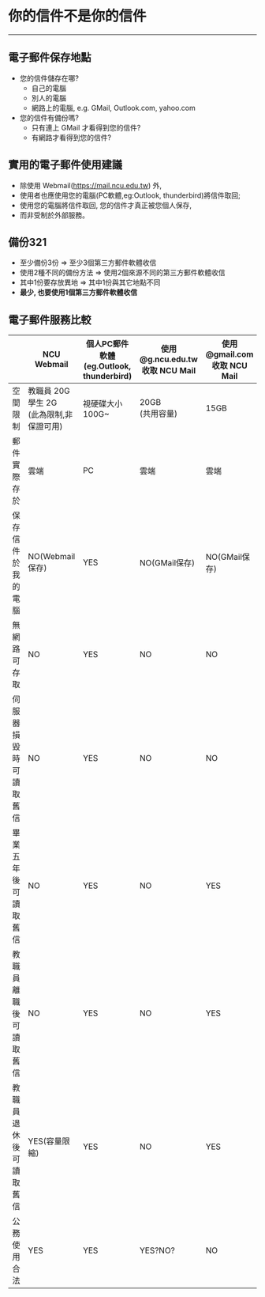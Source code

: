 # 你的信件不是你的信件
---

## 電子郵件保存地點
- 您的信件儲存在哪?
    - 自己的電腦
    - 別人的電腦
    - 網路上的電腦, e.g. GMail, Outlook.com, yahoo.com
- 您的信件有備份嗎?
    - 只有連上 GMail 才看得到您的信件?
    - 有網路才看得到您的信件?

## 實用的電子郵件使用建議
- 除使用 Webmail(https://mail.ncu.edu.tw) 外,
- 使用者也應使用您的電腦(PC軟體,eg:Outlook, thunderbird)將信件取回;
- 使用您的電腦將信件取回, 您的信件才真正被您個人保存,
- 而非受制於外部服務。

## 備份321
- 至少備份3份 => 至少3個第三方郵件軟體收信
- 使用2種不同的備份方法 => 使用2個來源不同的第三方郵件軟體收信
- 其中1份要存放異地 => 其中1份與其它地點不同
- **最少, 也要使用1個第三方郵件軟體收信**

## 電子郵件服務比較
|        | NCU Webmail | 個人PC郵件軟體<br>(eg.Outlook, thunderbird) | 使用 @g.ncu.edu.tw 收取 NCU Mail | 使用 @gmail.com 收取 NCU Mail |
|  ----  | ----  | ---- |  ----  | ----  | 
|空間限制 | 教職員 20G<br>學生 2G<br>(此為限制,非保證可用) | 視硬碟大小<br>100G~ | 20GB<br>(共用容量) | 15GB |
|郵件實際存於| 雲端 | PC | 雲端 | 雲端 |
|保存信件於我的電腦| NO(Webmail保存) | YES | NO(GMail保存) | NO(GMail保存) |
|無網路可存取| NO | YES | NO | NO |
|伺服器損毀時可讀取舊信| NO | YES | NO | NO |
|畢業五年後可讀取舊信| NO | YES | NO | YES |
|教職員離職後可讀取舊信| NO | YES | NO | YES |
|教職員退休後可讀取舊信| YES(容量限縮) | YES | NO | YES |
|公務使用合法| YES | YES | YES?NO? | NO |